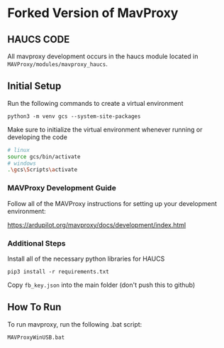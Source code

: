 # Forked Version of MavProxy

## HAUCS CODE

All mavproxy development occurs in the haucs module located in `MAVProxy/modules/mavproxy_haucs`.

## Initial Setup

Run the following commands to create a virtual environment
```
python3 -m venv gcs --system-site-packages
```

Make sure to initialize the virtual environment whenever running or developing the code

```bash
# linux
source gcs/bin/activate
# windows
.\gcs\Scripts\activate
```

### MAVProxy Development Guide

Follow all of the MAVProxy instructions for setting up your development environment:

https://ardupilot.org/mavproxy/docs/development/index.html

### Additional Steps

Install all of the necessary python libraries for HAUCS

```
pip3 install -r requirements.txt
```

Copy `fb_key.json` into the main folder (don't push this to github)

## How To Run
To run mavproxy, run the following .bat script:
```
MAVProxyWinUSB.bat
```